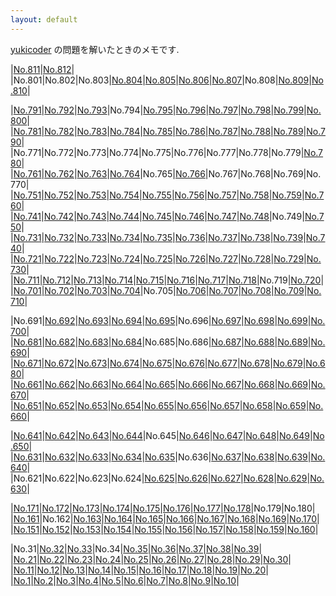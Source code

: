 ```yaml
---
layout: default
---
```

[yukicoder](https://yukicoder.me/) の問題を解いたときのメモです.

|[No.811](yuk/017/y0811.html)|[No.812](yuk/017/y0812.html)|
|No.801|No.802|No.803|[No.804](yuk/017/y0804.html)|[No.805](yuk/017/y0805.html)|[No.806](yuk/017/y0806.html)|[No.807](yuk/017/y0807.html)|No.808|[No.809](yuk/017/y0809.html)|[No.810](yuk/017/y0810.html)|

|[No.791](yuk/016/y0791.html)|[No.792](yuk/016/y0792.html)|[No.793](yuk/016/y0793.html)|No.794|[No.795](yuk/016/y0795.html)|[No.796](yuk/016/y0796.html)|[No.797](yuk/016/y0797.html)|[No.798](yuk/016/y0798.html)|[No.799](yuk/016/y0799.html)|[No.800](yuk/016/y0800.html)|
|[No.781](yuk/016/y0781.html)|[No.782](yuk/016/y0782.html)|[No.783](yuk/016/y0783.html)|[No.784](yuk/016/y0784.html)|[No.785](yuk/016/y0785.html)|[No.786](yuk/016/y0786.html)|[No.787](yuk/016/y0787.html)|[No.788](yuk/016/y0788.html)|[No.789](yuk/016/y0789.html)|[No.790](yuk/016/y0790.html)|
|No.771|No.772|No.773|No.774|No.775|No.776|No.777|No.778|No.779|[No.780](yuk/016/y0780.html)|
|[No.761](yuk/016/y0761.html)|[No.762](yuk/016/y0762.html)|[No.763](yuk/016/y0763.html)|[No.764](yuk/016/y0764.html)|No.765|[No.766](yuk/016/y0766.html)|No.767|No.768|No.769|No.770|
|[No.751](yuk/016/y0751.html)|[No.752](yuk/016/y0752.html)|[No.753](yuk/016/y0753.html)|[No.754](yuk/016/y0754.html)|[No.755](yuk/016/y0755.html)|[No.756](yuk/016/y0756.html)|[No.757](yuk/016/y0757.html)|[No.758](yuk/016/y0758.html)|[No.759](yuk/016/y0759.html)|[No.760](yuk/016/y0760.html)|
|[No.741](yuk/015/y0741.html)|[No.742](yuk/015/y0742.html)|[No.743](yuk/015/y0743.html)|[No.744](yuk/015/y0744.html)|[No.745](yuk/015/y0745.html)|[No.746](yuk/015/y0746.html)|[No.747](yuk/015/y0747.html)|[No.748](yuk/015/y0748.html)|No.749|[No.750](yuk/015/y0750.html)|
|[No.731](yuk/015/y0731.html)|[No.732](yuk/015/y0732.html)|[No.733](yuk/015/y0733.html)|[No.734](yuk/015/y0734.html)|[No.735](yuk/015/y0735.html)|[No.736](yuk/015/y0736.html)|[No.737](yuk/015/y0737.html)|[No.738](yuk/015/y0738.html)|[No.739](yuk/015/y0739.html)|[No.740](yuk/015/y0740.html)|
|[No.721](yuk/015/y0721.html)|[No.722](yuk/015/y0722.html)|[No.723](yuk/015/y0723.html)|[No.724](yuk/015/y0724.html)|[No.725](yuk/015/y0725.html)|[No.726](yuk/015/y0726.html)|[No.727](yuk/015/y0727.html)|[No.728](yuk/015/y0728.html)|[No.729](yuk/015/y0729.html)|[No.730](yuk/015/y0730.html)|
|[No.711](yuk/015/y0711.html)|[No.712](yuk/015/y0712.html)|[No.713](yuk/015/y0713.html)|[No.714](yuk/015/y0714.html)|[No.715](yuk/015/y0715.html)|[No.716](yuk/015/y0716.html)|[No.717](yuk/015/y0717.html)|[No.718](yuk/015/y0718.html)|No.719|[No.720](yuk/015/y0720.html)|
|[No.701](yuk/015/y0701.html)|[No.702](yuk/015/y0702.html)|[No.703](yuk/015/y0703.html)|[No.704](yuk/015/y0704.html)|No.705|[No.706](yuk/015/y0706.html)|[No.707](yuk/015/y0707.html)|[No.708](yuk/015/y0708.html)|[No.709](yuk/015/y0709.html)|[No.710](yuk/015/y0710.html)|

|No.691|[No.692](yuk/014/y0692.html)|[No.693](yuk/014/y0693.html)|[No.694](yuk/014/y0694.html)|[No.695](yuk/014/y0695.html)|No.696|[No.697](yuk/014/y0697.html)|[No.698](yuk/014/y0698.html)|[No.699](yuk/014/y0699.html)|[No.700](yuk/014/y0700.html)|
|[No.681](yuk/014/y0681.html)|[No.682](yuk/014/y0682.html)|[No.683](yuk/014/y0683.html)|[No.684](yuk/014/y0684.html)|No.685|No.686|[No.687](yuk/014/y0687.html)|[No.688](yuk/014/y0688.html)|[No.689](yuk/014/y0689.html)|[No.690](yuk/014/y0690.html)|
|[No.671](yuk/014/y0671.html)|[No.672](yuk/014/y0672.html)|[No.673](yuk/014/y0673.html)|[No.674](yuk/014/y0674.html)|[No.675](yuk/014/y0675.html)|[No.676](yuk/014/y0676.html)|[No.677](yuk/014/y0677.html)|[No.678](yuk/014/y0678.html)|[No.679](yuk/014/y0679.html)|[No.680](yuk/014/y0680.html)|
|[No.661](yuk/014/y0661.html)|[No.662](yuk/014/y0662.html)|[No.663](yuk/014/y0663.html)|[No.664](yuk/014/y0664.html)|[No.665](yuk/014/y0665.html)|[No.666](yuk/014/y0666.html)|[No.667](yuk/014/y0667.html)|[No.668](yuk/014/y0668.html)|[No.669](yuk/014/y0669.html)|[No.670](yuk/014/y0670.html)|
|[No.651](yuk/014/y0651.html)|[No.652](yuk/014/y0652.html)|[No.653](yuk/014/y0653.html)|[No.654](yuk/014/y0654.html)|[No.655](yuk/014/y0655.html)|[No.656](yuk/014/y0656.html)|[No.657](yuk/014/y0657.html)|[No.658](yuk/014/y0658.html)|[No.659](yuk/014/y0659.html)|[No.660](yuk/014/y0660.html)|

|[No.641](yuk/013/y0641.html)|[No.642](yuk/013/y0642.html)|[No.643](yuk/013/y0643.html)|[No.644](yuk/013/y0644.html)|No.645|[No.646](yuk/013/y0646.html)|[No.647](yuk/013/y0647.html)|[No.648](yuk/013/y0648.html)|[No.649](yuk/013/y0649.html)|[No.650](yuk/013/y0650.html)|
|[No.631](yuk/013/y0631.html)|[No.632](yuk/013/y0632.html)|[No.633](yuk/013/y0633.html)|[No.634](yuk/013/y0634.html)|[No.635](yuk/013/y0635.html)|No.636|[No.637](yuk/013/y0637.html)|[No.638](yuk/013/y0638.html)|[No.639](yuk/013/y0639.html)|[No.640](yuk/013/y0640.html)|
|No.621|No.622|No.623|No.624|[No.625](yuk/013/y0625.html)|[No.626](yuk/013/y0626.html)|[No.627](yuk/013/y0627.html)|[No.628](yuk/013/y0628.html)|[No.629](yuk/013/y0629.html)|[No.630](yuk/013/y0630.html)|

|[No.171](yuk/004/y0171.html)|[No.172](yuk/004/y0172.html)|[No.173](yuk/004/y0173.html)|[No.174](yuk/004/y0174.html)|[No.175](yuk/004/y0175.html)|[No.176](yuk/004/y0176.html)|[No.177](yuk/004/y0177.html)|[No.178](yuk/004/y0178.html)|No.179|No.180|
|[No.161](yuk/004/y0161.html)|No.162|[No.163](yuk/004/y0163.html)|[No.164](yuk/004/y0164.html)|[No.165](yuk/004/y0165.html)|[No.166](yuk/004/y0166.html)|[No.167](yuk/004/y0167.html)|[No.168](yuk/004/y0168.html)|[No.169](yuk/004/y0169.html)|[No.170](yuk/004/y0170.html)|
|[No.151](yuk/004/y0151.html)|[No.152](yuk/004/y0152.html)|[No.153](yuk/004/y0153.html)|[No.154](yuk/004/y0154.html)|[No.155](yuk/004/y0155.html)|[No.156](yuk/004/y0156.html)|[No.157](yuk/004/y0157.html)|[No.158](yuk/004/y0158.html)|[No.159](yuk/004/y0159.html)|[No.160](yuk/004/y0160.html)|

|No.31|[No.32](yuk/001/y0032.html)|[No.33](yuk/001/y0033.html)|No.34|[No.35](yuk/001/y0035.html)|[No.36](yuk/001/y0036.html)|[No.37](yuk/001/y0037.html)|[No.38](yuk/001/y0038.html)|[No.39](yuk/001/y0039.html)|
|[No.21](yuk/001/y0021.html)|[No.22](yuk/001/y0022.html)|[No.23](yuk/001/y0023.html)|[No.24](yuk/001/y0024.html)|[No.25](yuk/001/y0025.html)|[No.26](yuk/001/y0026.html)|[No.27](yuk/001/y0027.html)|[No.28](yuk/001/y0028.html)|[No.29](yuk/001/y0029.html)|[No.30](yuk/001/y0030.html)|
|[No.11](yuk/001/y0011.html)|[No.12](yuk/001/y0012.html)|[No.13](yuk/001/y0013.html)|[No.14](yuk/001/y0014.html)|[No.15](yuk/001/y0015.html)|[No.16](yuk/001/y0016.html)|[No.17](yuk/001/y0017.html)|[No.18](yuk/001/y0018.html)|[No.19](yuk/001/y0019.html)|[No.20](yuk/001/y0020.html)|
|[No.1](yuk/001/y0001.html)|[No.2](yuk/001/y0002.html)|[No.3](yuk/001/y0003.html)|[No.4](yuk/001/y0004.html)|[No.5](yuk/001/y0005.html)|[No.6](yuk/001/y0006.html)|[No.7](yuk/001/y0007.html)|[No.8](yuk/001/y0008.html)|[No.9](yuk/001/y0009.html)|[No.10](yuk/001/y0010.html)|

